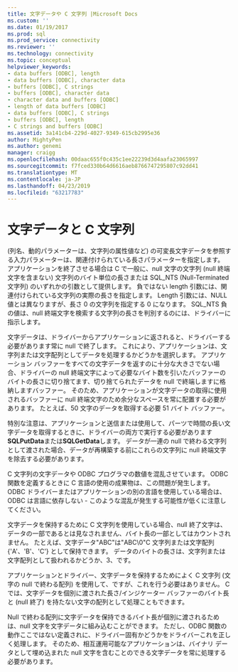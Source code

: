 ```yaml
---
title: 文字データや C 文字列 |Microsoft Docs
ms.custom: ''
ms.date: 01/19/2017
ms.prod: sql
ms.prod_service: connectivity
ms.reviewer: ''
ms.technology: connectivity
ms.topic: conceptual
helpviewer_keywords:
- data buffers [ODBC], length
- data buffers [ODBC], character data
- buffers [ODBC], C strings
- buffers [ODBC], character data
- character data and buffers [ODBC]
- length of data buffers [ODBC]
- data buffers [ODBC], C strings
- buffers [ODBC], length
- C strings and buffers [ODBC]
ms.assetid: 3a141cb4-229d-4027-9349-615cb2995e36
author: MightyPen
ms.author: genemi
manager: craigg
ms.openlocfilehash: 00daac655f0c435c1ee22239d3d4aafa23065997
ms.sourcegitcommit: f7fced330b64d6616aeb8766747295807c92dd41
ms.translationtype: MT
ms.contentlocale: ja-JP
ms.lasthandoff: 04/23/2019
ms.locfileid: "63217783"
---
```

# <a name="character-data-and-c-strings"></a>文字データと C 文字列
(列名、動的パラメーターは、文字列の属性値など) の可変長文字データを参照する入力パラメーターは、関連付けられている長さパラメーターを指定します。 アプリケーションを終了させる場合は C で一般に、null 文字の文字列 (null 終端文字を含まない) 文字列のバイト単位の長さまたは SQL_NTS (Null-Terminated 文字列) のいずれかの引数として提供します。 負ではない length 引数には、関連付けられている文字列の実際の長さを指定します。 Length 引数には、NULL 値とは異なりますが、長さ 0 の文字列を指定する 0 になります。 SQL_NTS 負の値は、null 終端文字を検索する文字列の長さを判別するのには、ドライバーに指示します。  
  
 文字データは、ドライバーからアプリケーションに返されると、ドライバーする必要があります常に null で終了します。 これにより、アプリケーションは、文字列または文字配列としてデータを処理するかどうかを選択します。 アプリケーション バッファーをすべての文字データを返すのに十分な大きさでない場合、ドライバーの null 終端文字によって必要なバイト数を引いたバッファーのバイトの長さに切り捨てます、切り捨てられたデータを null で終端しますに格納しますバッファー。 そのため、アプリケーションが文字データの取得に使用されるバッファーに null 終端文字のため余分なスペースを常に配置する必要があります。 たとえば、50 文字のデータを取得する必要 51 バイト バッファー。  
  
 特別な注意は、アプリケーションと送信または使用して、パーツで時間の長い文字データを取得するときに、ドライバーの両方で実行する必要があります**SQLPutData**または**SQLGetData**します。 データが一連の null で終わる文字列として渡された場合、データが再構築する前にこれらの文字列に null 終端文字を除去する必要があります。  
  
 C 文字列の文字データや ODBC プログラマの数値を混乱させています。 ODBC 関数を定義するときに C 言語の使用の成果物は、この問題が発生します。 ODBC ドライバーまたはアプリケーションの別の言語を使用している場合は、ODBC は言語に依存しない - このような混乱が発生する可能性が低くに注意してください。  
  
 文字データを保持するために C 文字列を使用している場合、null 終了文字は、データの一部であるとは見なされません、バイト長の一部としてはカウントされません。 たとえば、文字データ"ABC"は"ABC\0"C 文字列または文字配列 {'A'、'B'、'C'} として保持できます。 データのバイトの長さは、文字列または文字配列として扱われるかどうか、3、です。  
  
 アプリケーションとドライバー、文字データを保持するためによく C 文字列 (文字の null で終わる配列) を使用して、ですが、これを行う必要はありません。 C では、文字データを個別に渡された長さ/インジケーター バッファーのバイト長と (null 終了) を持たない文字の配列として処理こともできます。  
  
 Null で終わる配列に文字データを保持できるバイト長が個別に渡されるためは、null 文字を文字データに組み込むことができます。 ただし、ODBC 関数の動作ここではない定義されに、ドライバー固有かどうかをドライバーこれを正しく処理します。 そのため、相互運用可能なアプリケーションは、バイナリ データとして埋め込まれた null 文字を含むことのできる文字データを常に処理する必要があります。
